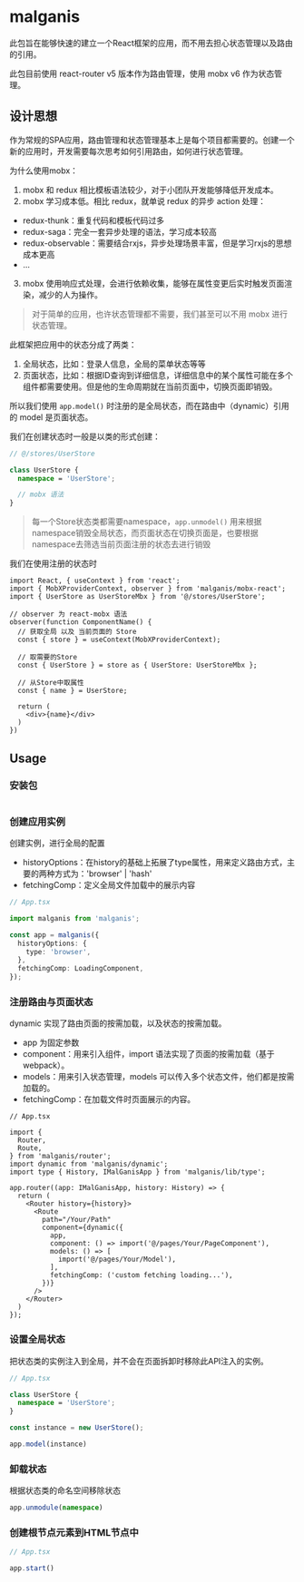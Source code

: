 # malganis
此包旨在能够快速的建立一个React框架的应用，而不用去担心状态管理以及路由的引用。

此包目前使用 react-router v5 版本作为路由管理，使用 mobx v6 作为状态管理。

## 设计思想
作为常规的SPA应用，路由管理和状态管理基本上是每个项目都需要的。创建一个新的应用时，开发需要每次思考如何引用路由，如何进行状态管理。

为什么使用mobx：
1. mobx 和 redux 相比模板语法较少，对于小团队开发能够降低开发成本。
2. mobx 学习成本低。相比 redux，就单说 redux 的异步 action 处理：
  * redux-thunk：重复代码和模板代码过多
  * redux-saga：完全一套异步处理的语法，学习成本较高
  * redux-observable：需要结合rxjs，异步处理场景丰富，但是学习rxjs的思想成本更高
  * ...
3. mobx 使用响应式处理，会进行依赖收集，能够在属性变更后实时触发页面渲染，减少的人为操作。

> 对于简单的应用，也许状态管理都不需要，我们甚至可以不用 mobx 进行状态管理。

此框架把应用中的状态分成了两类：
1. 全局状态，比如：登录人信息，全局的菜单状态等等
2. 页面状态，比如：根据ID查询到详细信息，详细信息中的某个属性可能在多个组件都需要使用。但是他的生命周期就在当前页面中，切换页面即销毁。

所以我们使用 <code>app.model()</code> 时注册的是全局状态，而在路由中（dynamic）引用的 model 是页面状态。

我们在创建状态时一般是以类的形式创建：
```ts
// @/stores/UserStore

class UserStore {
  namespace = 'UserStore';

  // mobx 语法
}
```

> 每一个Store状态类都需要namespace，<code>app.unmodel()</code> 用来根据namespace销毁全局状态，而页面状态在切换页面是，也要根据namespace去筛选当前页面注册的状态去进行销毁

我们在使用注册的状态时
```tsx | pure
import React, { useContext } from 'react';
import { MobXProviderContext, observer } from 'malganis/mobx-react';
import { UserStore as UserStoreMbx } from '@/stores/UserStore';

// observer 为 react-mobx 语法
observer(function ComponentName() {
  // 获取全局 以及 当前页面的 Store
  const { store } = useContext(MobXProviderContext);

  // 取需要的Store
  const { UserStore } = store as { UserStore: UserStoreMbx };

  // 从Store中取属性
  const { name } = UserStore;

  return (
    <div>{name}</div>
  )
})
```


## Usage

### 安装包
```bash
```

### 创建应用实例

创建实例，进行全局的配置
* historyOptions：在history的基础上拓展了type属性，用来定义路由方式，主要的两种方式为：'browser' | 'hash'
* fetchingComp：定义全局文件加载中的展示内容

```ts
// App.tsx

import malganis from 'malganis';

const app = malganis({
  historyOptions: {
    type: 'browser',
  },
  fetchingComp: LoadingComponent,
});
```

### 注册路由与页面状态
dynamic 实现了路由页面的按需加载，以及状态的按需加载。

* app 为固定参数
* component：用来引入组件，import 语法实现了页面的按需加载（基于webpack）。
* models：用来引入状态管理，models 可以传入多个状态文件，他们都是按需加载的。
* fetchingComp：在加载文件时页面展示的内容。

```tsx | pure
// App.tsx

import {
  Router,
  Route,
} from 'malganis/router';
import dynamic from 'malganis/dynamic';
import type { History, IMalGanisApp } from 'malganis/lib/type';

app.router((app: IMalGanisApp, history: History) => {
  return (
    <Router history={history}>
      <Route
        path="/Your/Path"
        component={dynamic({
          app,
          component: () => import('@/pages/Your/PageComponent'),
          models: () => [
            import('@/pages/Your/Model'),
          ],
          fetchingComp: ('custom fetching loading...'),
        })}
      />
    </Router>
  )
});
```

### 设置全局状态
把状态类的实例注入到全局，并不会在页面拆卸时移除此API注入的实例。

```ts
// App.tsx

class UserStore {
  namespace = 'UserStore';
}

const instance = new UserStore();

app.model(instance)
```

### 卸载状态
根据状态类的命名空间移除状态

```ts
app.unmodule(namespace)
```

### 创建根节点元素到HTML节点中

```ts
// App.tsx

app.start()
```
